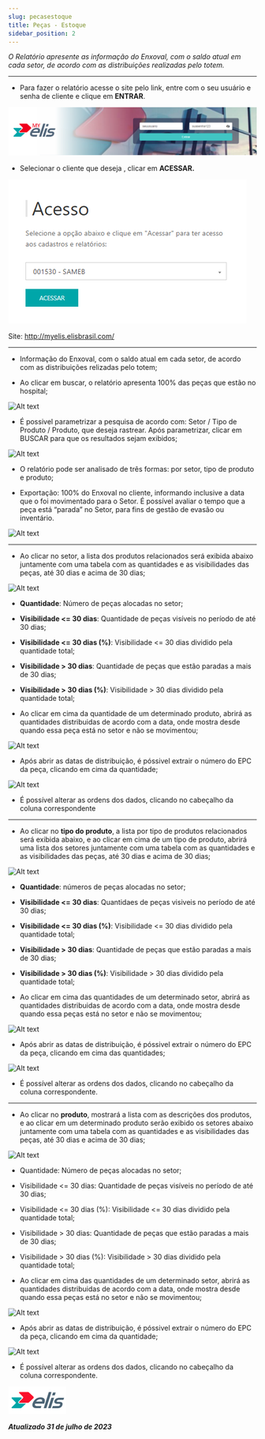 ```yaml
---
slug: pecasestoque
title: Peças - Estoque
sidebar_position: 2
---
```

*O Relatório apresente as informação do Enxoval, com o saldo atual em cada setor, de acordo com as distribuições realizadas pelo totem.*

---
* Para fazer o relatório acesse o site pelo link, entre com o seu usuário e senha de cliente e clique em **ENTRAR**.

![Alt text](<../../MyElis - Planta/Login e Acesso/image.png>)

* Selecionar o cliente que deseja , clicar em **ACESSAR.**

![Alt text](../Cadastros/image-17.png)

Site: http://myelis.elisbrasil.com/

---
* Informação do Enxoval, com o saldo atual em cada setor, de acordo com as distribuições relizadas pelo totem;

* Ao clicar em buscar, o relatório apresenta 100% das peças que estão no hospital;

![Alt text](image-6.png)

* É possivel parametrizar a pesquisa de acordo com: Setor / Tipo de Produto / Produto, que deseja rastrear. Após parametrizar, clicar em BUSCAR para que os resultados sejam exibidos;

![Alt text](image-7.png)

* O relatório pode ser analisado de três formas: por setor, tipo de produto e produto;

* Exportação: 100% do Enxoval no cliente, informando inclusive a data que o foi movimentado para o Setor. É possível avaliar o tempo que a peça está “parada” no Setor, para fins de gestão de evasão ou inventário.

![Alt text](image-8.png)

---
* Ao clicar no setor, a lista dos produtos relacionados será exibida abaixo juntamente com uma tabela com as quantidades e as visibilidades das peças, até 30 dias e acima de 30 dias;

![Alt text](image-9.png)

* **Quantidade**: Número de peças alocadas no setor;
* **Visibilidade <= 30 dias**: Quantidade de peças visíveis no período de até 30 dias;
* **Visibilidade <= 30 dias (%)**: Visibilidade <= 30 dias dividido pela quantidade total;
* **Visibilidade > 30 dias**: Quantidade de peças que estão paradas a mais de 30 dias;
* **Visibilidade > 30 dias (%)**: Visibilidade > 30 dias dividido pela quantidade total;

* Ao clicar em cima da quantidade de um determinado produto, abrirá as quantidades distribuidas de acordo com a data, onde mostra desde quando essa peça está no setor e não se movimentou;

![Alt text](image-10.png)

* Após abrir as datas de distribuição, é póssivel extrair o número do EPC da peça, clicando em cima da quantidade;

![Alt text](image-11.png)

* É possível alterar as ordens dos dados, clicando no cabeçalho da coluna correspondente

---
* Ao clicar no **tipo do produto**, a lista por tipo de produtos relacionados será exibida abaixo, e ao clicar em cima de um tipo de produto, abrirá uma lista dos setores juntamente com uma tabela com as quantidades e as visibilidades das peças, até 30 dias e acima de 30 dias;

![Alt text](image-12.png)

* **Quantidade**: números de peças alocadas no setor;
* **Visibilidade <= 30 dias**: Quantidaes de peças visiveis no período de até 30 dias;
* **Visibilidade <= 30 dias (%)**: Visibilidade <= 30 dias dividido pela quantidade total;
* **Visibilidade > 30 dias**: Quantidade de peças que estão paradas a mais de 30 dias;
* **Visibilidade > 30 dias (%)**: Visibilidade > 30 dias dividido pela quantidade total;

* Ao clicar em cima das quantidades de um determinado setor, abrirá as quantidades distribuidas de acordo com a data, onde mostra desde quando essa peças está no setor e não se movimentou;

![Alt text](image-13.png)

* Após abrir as datas de distribuição, é póssivel extrair o número do EPC da peça, clicando em cima das quantidades;

![Alt text](image-14.png)

* É possível alterar as ordens dos dados, clicando no cabeçalho da coluna correspondente.

---
* Ao clicar no **produto**, mostrará a lista com as descrições dos produtos, e ao clicar em um determinado produto serão exibido os setores abaixo juntamente com uma tabela com as quantidades e as visibilidades das peças, até 30 dias e acima de 30 dias;

![Alt text](image-19.png)

* Quantidade: Número de peças alocadas no setor;
* Visibilidade <= 30 dias: Quantidade de peças visíveis no período de até 30 dias;
* Visibilidade <= 30 dias (%): Visibilidade <= 30 dias dividido pela quantidade total;
* Visibilidade > 30 dias: Quantidade de peças que estão paradas a mais de 30 dias;
* Visibilidade > 30 dias (%): Visibilidade > 30 dias dividido pela quantidade total;

* Ao clicar em cima das quantidades de um determinado setor, abrirá as quantidades distribuidas de acordo com a data, onde mostra desde quando essa peças está no setor e não se movimentou;

![Alt text](image-17.png)

* Após abrir as datas de distribuição, é póssivel extrair o número do EPC da peça, clicando em cima da quantidade;

![Alt text](image-18.png)

* É possível alterar as ordens dos dados, clicando no cabeçalho da coluna
correspondente.

![Alt text](<../../MyElis - Planta/Login e Acesso/image-7.png>)

***Atualizado 31 de julho de 2023***